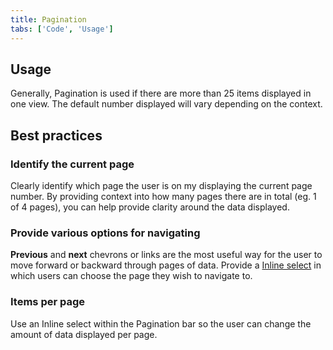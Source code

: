 ```yaml
---
title: Pagination
tabs: ['Code', 'Usage']
---
```


## Usage

Generally, Pagination is used if there are more than 25 items displayed in one view. The default number displayed will vary depending on the context.

## Best practices

### Identify the current page

Clearly identify which page the user is on my displaying the current page number. By providing context into how many pages there are in total (eg. 1 of 4 pages), you can help provide clarity around the data displayed.

### Provide various options for navigating

**Previous** and **next** chevrons or links are the most useful way for the user to move forward or backward through pages of data. Provide a [Inline select](/components/select) in which users can choose the page they wish to navigate to.

### Items per page

Use an Inline select within the Pagination bar so the user can change the amount of data displayed per page.
